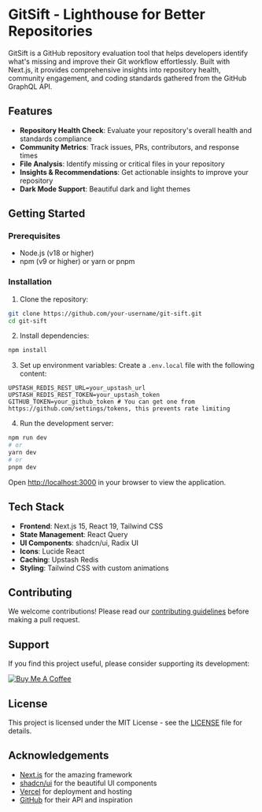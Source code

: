 # GitSift - Lighthouse for Better Repositories

GitSift is a GitHub repository evaluation tool that helps developers identify what's missing and improve their Git workflow effortlessly. Built with Next.js, it provides comprehensive insights into repository health, community engagement, and coding standards gathered from the GitHub GraphQL API.

## Features

- **Repository Health Check**: Evaluate your repository's overall health and standards compliance
- **Community Metrics**: Track issues, PRs, contributors, and response times
- **File Analysis**: Identify missing or critical files in your repository
- **Insights & Recommendations**: Get actionable insights to improve your repository
- **Dark Mode Support**: Beautiful dark and light themes

## Getting Started

### Prerequisites

- Node.js (v18 or higher)
- npm (v9 or higher) or yarn or pnpm

### Installation

1. Clone the repository:

```bash
git clone https://github.com/your-username/git-sift.git
cd git-sift
```
2. Install dependencies:
```bash
npm install
```

3. Set up environment variables:
Create a `.env.local` file with the following content:
```env
UPSTASH_REDIS_REST_URL=your_upstash_url
UPSTASH_REDIS_REST_TOKEN=your_upstash_token
GITHUB_TOKEN=your_github_token # You can get one from https://github.com/settings/tokens, this prevents rate limiting
```

4. Run the development server:
```bash
npm run dev
# or
yarn dev
# or
pnpm dev
```

Open [http://localhost:3000](http://localhost:3000) in your browser to view the application.

## Tech Stack

- **Frontend**: Next.js 15, React 19, Tailwind CSS
- **State Management**: React Query
- **UI Components**: shadcn/ui, Radix UI
- **Icons**: Lucide React
- **Caching**: Upstash Redis
- **Styling**: Tailwind CSS with custom animations

## Contributing

We welcome contributions! Please read our [contributing guidelines](CONTRIBUTING.md) before making a pull request.

## Support

If you find this project useful, please consider supporting its development:

[![Buy Me A Coffee](https://img.shields.io/badge/Buy%20Me%20A%20Coffee-FFDD00?style=for-the-badge&logo=buy-me-a-coffee&logoColor=black)](https://www.buymeacoffee.com/git-sift)

## License

This project is licensed under the MIT License - see the [LICENSE](LICENSE) file for details.

## Acknowledgements

- [Next.js](https://nextjs.org) for the amazing framework
- [shadcn/ui](https://ui.shadcn.com) for the beautiful UI components
- [Vercel](https://vercel.com) for deployment and hosting
- [GitHub](https://github.com) for their API and inspiration

